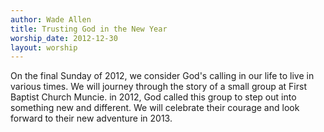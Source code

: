 ```yaml
--- 
author: Wade Allen 
title: Trusting God in the New Year 
worship_date: 2012-12-30 
layout: worship 
---
```


On the final Sunday of 2012, we consider God's calling in our life to live in various times. We will journey through the story of a small group at First Baptist Church Muncie. in 2012, God called this group to step out into something new and different. We will celebrate their courage and look forward to their new adventure in 2013.